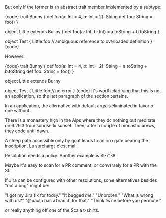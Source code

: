 But only if the former is an abstract trait member implemented by a subtype:

{code}
trait Bunny {
  def foo(a: Int = 4, b: Int = 2): String
  def foo: String = foo()
}

object Little extends Bunny {
  def foo(a: Int, b: Int) = a.toString + b.toString
}

object Test {
  Little.foo // ambiguous reference to overloaded definition
}
{code}

However:

{code}
trait Bunny {
  def foo(a: Int = 4, b: Int = 2): String = a.toString + b.toString
  def foo: String = foo()
}

object Little extends Bunny

object Test {
  Little.foo // no error
}
{code}
It's worth clarifying that this is not an application, so the last paragraph of the section pertains.

In an application, the alternative with default args is eliminated in favor of one without.

There is a monastery high in the Alps where they do nothing but meditate on 6.26.3 from sunrise to sunset.  Then, after a couple of monastic brews, they code until dawn.

A steep path accessible only by goat leads to an iron gate bearing the inscription, La surcharge c'est mal.

Resolution needs a policy.  Another example is SI-7188.

Maybe it's easy to scan for a PR comment, or conversely for a PR with the SI.

If Jira can be configured with other resolutions, some alternatives besides "not a bug" might be:

"I got my Jira fix for today."
"It bugged *me*."
"Unbroken."
"What is wrong with us?"
"@paulp has a branch for that."
"Think twice before you permute."

or really anything off one of the Scala t-shirts.
